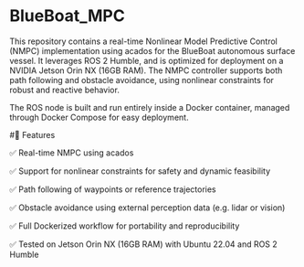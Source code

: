 # **BlueBoat_MPC**
This repository contains a real-time Nonlinear Model Predictive Control (NMPC) implementation using acados for the BlueBoat autonomous surface vessel. It leverages ROS 2 Humble, and is optimized for deployment on a NVIDIA Jetson Orin NX (16GB RAM). The NMPC controller supports both path following and obstacle avoidance, using nonlinear constraints for robust and reactive behavior.

The ROS node is built and run entirely inside a Docker container, managed through Docker Compose for easy deployment.

#🚀 Features

✅ Real-time NMPC using acados

✅ Support for nonlinear constraints for safety and dynamic feasibility

✅ Path following of waypoints or reference trajectories

✅ Obstacle avoidance using external perception data (e.g. lidar or vision)

✅ Full Dockerized workflow for portability and reproducibility

✅ Tested on Jetson Orin NX (16GB RAM) with Ubuntu 22.04 and ROS 2 Humble


